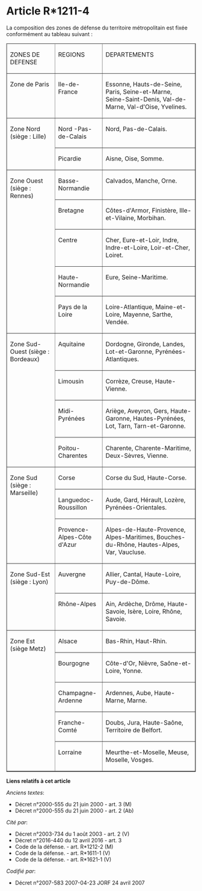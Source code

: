 # Article R*1211-4

La composition des zones de défense du territoire métropolitain est fixée conformément au tableau suivant :

<table border="1" cellpadding="0" cellspacing="0">
  <thead>
    <tr>
      <td valign="top" width="129">

ZONES DE DEFENSE 

</td>
      <td width="113" valign="top">

REGIONS

</td>
      <td valign="top" width="286">

DEPARTEMENTS

</td>
    </tr>
  </thead>
  <tbody>
    <tr>
      <td valign="top" width="129">

Zone de Paris

</td>
      <td valign="top" width="113">

Ile-de-France

</td>
      <td valign="top" width="286">

Essonne, Hauts-de-Seine, Paris, Seine-et-Marne, Seine-Saint-Denis, Val-de-Marne, Val-d'Oise, Yvelines. 

</td>
    </tr>
    <tr>
      <td width="129" valign="top" rowspan="2">

Zone Nord (siège : Lille)

</td>
      <td valign="top" width="113">

Nord -Pas-de-Calais

</td>
      <td valign="top" width="286">

Nord, Pas-de-Calais.

</td>
    </tr>
    <tr>
      <td valign="top" width="113">

Picardie

</td>
      <td valign="top" width="286">

Aisne, Oise, Somme.

</td>
    </tr>
    <tr>
      <td width="129" valign="top" rowspan="5">

Zone Ouest (siège : Rennes)

</td>
      <td width="113" valign="top">

Basse-Normandie

</td>
      <td width="286" valign="top">

Calvados, Manche, Orne.

</td>
    </tr>
    <tr>
      <td valign="top" width="113">

Bretagne

</td>
      <td width="286" valign="top">

Côtes-d'Armor, Finistère, Ille-et-Vilaine, Morbihan.

</td>
    </tr>
    <tr>
      <td valign="top" width="113">

Centre

</td>
      <td width="286" valign="top">

Cher, Eure-et-Loir, Indre, Indre-et-Loire, Loir-et-Cher, Loiret.

</td>
    </tr>
    <tr>
      <td width="113" valign="top">

Haute-Normandie

</td>
      <td width="286" valign="top">

Eure, Seine-Maritime.

</td>
    </tr>
    <tr>
      <td width="113" valign="top">

Pays de la Loire

</td>
      <td valign="top" width="286">

Loire-Atlantique, Maine-et-Loire, Mayenne, Sarthe, Vendée.

</td>
    </tr>
    <tr>
      <td width="129" valign="top" rowspan="4">

Zone Sud-Ouest (siège : Bordeaux)

</td>
      <td valign="top" width="113">

Aquitaine

</td>
      <td valign="top" width="286">

Dordogne, Gironde, Landes, Lot-et-Garonne, Pyrénées-Atlantiques.

</td>
    </tr>
    <tr>
      <td width="113" valign="top">

Limousin

</td>
      <td valign="top" width="286">

Corrèze, Creuse, Haute-Vienne.

</td>
    </tr>
    <tr>
      <td valign="top" width="113">

Midi-Pyrénées

</td>
      <td width="286" valign="top">

Ariège, Aveyron, Gers, Haute-Garonne, Hautes-Pyrénées, Lot, Tarn, Tarn-et-Garonne.

</td>
    </tr>
    <tr>
      <td width="113" valign="top">

Poitou-Charentes

</td>
      <td width="286" valign="top">

Charente, Charente-Maritime, Deux-Sèvres, Vienne.

</td>
    </tr>
    <tr>
      <td width="129" rowspan="3" valign="top">

Zone Sud (siège : Marseille)

</td>
      <td width="113" valign="top">

Corse

</td>
      <td width="286" valign="top">

Corse du Sud, Haute-Corse.

</td>
    </tr>
    <tr>
      <td valign="top" width="113">

Languedoc-Roussillon

</td>
      <td width="286" valign="top">

Aude, Gard, Hérault, Lozère, Pyrénées-Orientales.

</td>
    </tr>
    <tr>
      <td valign="top" width="113">

Provence-Alpes-Côte d'Azur

</td>
      <td width="286" valign="top">

Alpes-de-Haute-Provence, Alpes-Maritimes, Bouches-du-Rhône, Hautes-Alpes, Var, Vaucluse.

</td>
    </tr>
    <tr>
      <td valign="top" rowspan="2" width="129">

Zone Sud-Est (siège : Lyon)

</td>
      <td valign="top" width="113">

Auvergne

</td>
      <td width="286" valign="top">

Allier, Cantal, Haute-Loire, Puy-de-Dôme.

</td>
    </tr>
    <tr>
      <td width="113" valign="top">

Rhône-Alpes

</td>
      <td valign="top" width="286">

Ain, Ardèche, Drôme, Haute-Savoie, Isère, Loire, Rhône, Savoie.

</td>
    </tr>
    <tr>
      <td rowspan="5" valign="top" width="129">

Zone Est (siège Metz)

</td>
      <td width="113" valign="top">

Alsace

</td>
      <td valign="top" width="286">

Bas-Rhin, Haut-Rhin.

</td>
    </tr>
    <tr>
      <td valign="top" width="113">

Bourgogne

</td>
      <td width="286" valign="top">

Côte-d'Or, Nièvre, Saône-et-Loire, Yonne.

</td>
    </tr>
    <tr>
      <td width="113" valign="top">

Champagne-Ardenne

</td>
      <td valign="top" width="286">

Ardennes, Aube, Haute-Marne, Marne.

</td>
    </tr>
    <tr>
      <td width="113" valign="top">

Franche-Comté

</td>
      <td valign="top" width="286">

Doubs, Jura, Haute-Saône, Territoire de Belfort.

</td>
    </tr>
    <tr>
      <td valign="top" width="113">

Lorraine

</td>
      <td valign="top" width="286">

Meurthe-et-Moselle, Meuse, Moselle, Vosges.

</td>
    </tr>
  </tbody>
</table>

**Liens relatifs à cet article**

_Anciens textes_:

  - Décret n°2000-555 du 21 juin 2000 - art. 3 (M)
  - Décret n°2000-555 du 21 juin 2000 - art. 2 (Ab)

_Cité par_:

  - Décret n°2003-734 du 1 août 2003 - art. 2 (V)
  - Décret n°2016-440 du 12 avril 2016 - art. 3
  - Code de la défense. - art. R*1212-2 (M)
  - Code de la défense. - art. R*1611-1 (V)
  - Code de la défense. - art. R*1621-1 (V)

_Codifié par_:

  - Décret n°2007-583 2007-04-23 JORF 24 avril 2007
